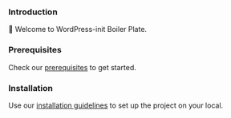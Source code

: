 ### Introduction
:wave: Welcome to WordPress-init Boiler Plate. 

### Prerequisites
Check our [prerequisites](./docs/prerequisites.md) to get started.

### Installation
Use our [installation guidelines](./docs/installation.md) to set up the project on your local.